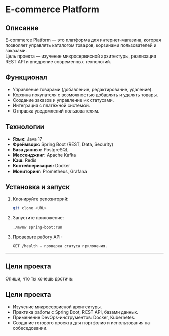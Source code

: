 # E-commerce Platform

## Описание
E-commerce Platform — это платформа для интернет-магазина, которая позволяет управлять каталогом товаров, корзинами пользователей и заказами.  
Цель проекта — изучение микросервисной архитектуры, реализация REST API и внедрение современных технологий.  

## Функционал
- Управление товарами (добавление, редактирование, удаление).
- Корзина покупателя с возможностью добавлять и удалять товары.
- Создание заказов и управление их статусами.
- Интеграция с платёжной системой.
- Отправка уведомлений пользователям.

## Технологии
- **Язык:** Java 17
- **Фреймворк:** Spring Boot (REST, Data, Security)
- **База данных:** PostgreSQL
- **Мессенджинг:** Apache Kafka
- **Кэш:** Redis
- **Контейнеризация:** Docker
- **Мониторинг:** Prometheus, Grafana  

## Установка и запуск
1. Клонируйте репозиторий:
   ```bash
   git clone <URL>

2. Запустите приложение:
   ```bash
   ./mvnw spring-boot:run
3. Проверьте работу API:
   ```bash
   GET /health — проверка статуса приложения.


---

## Цели проекта
Опиши, что ты хочешь достичь:

## Цели проекта
- Изучение микросервисной архитектуры.  
- Практика работы с Spring Boot, REST API, базами данных.  
- Применение DevOps-инструментов: Docker, Kubernetes.  
- Создание готового проекта для портфолио и использования на собеседовании.  
